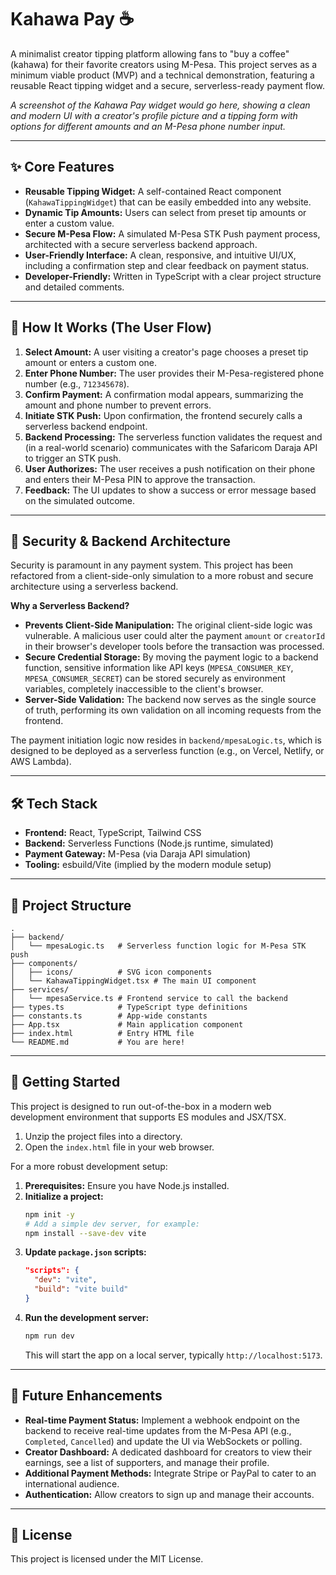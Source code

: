 # Kahawa Pay ☕

A minimalist creator tipping platform allowing fans to "buy a coffee" (kahawa) for their favorite creators using M-Pesa. This project serves as a minimum viable product (MVP) and a technical demonstration, featuring a reusable React tipping widget and a secure, serverless-ready payment flow.

*A screenshot of the Kahawa Pay widget would go here, showing a clean and modern UI with a creator's profile picture and a tipping form with options for different amounts and an M-Pesa phone number input.*

---

## ✨ Core Features

*   **Reusable Tipping Widget:** A self-contained React component (`KahawaTippingWidget`) that can be easily embedded into any website.
*   **Dynamic Tip Amounts:** Users can select from preset tip amounts or enter a custom value.
*   **Secure M-Pesa Flow:** A simulated M-Pesa STK Push payment process, architected with a secure serverless backend approach.
*   **User-Friendly Interface:** A clean, responsive, and intuitive UI/UX, including a confirmation step and clear feedback on payment status.
*   **Developer-Friendly:** Written in TypeScript with a clear project structure and detailed comments.

---

## 🚀 How It Works (The User Flow)

1.  **Select Amount:** A user visiting a creator's page chooses a preset tip amount or enters a custom one.
2.  **Enter Phone Number:** The user provides their M-Pesa-registered phone number (e.g., `712345678`).
3.  **Confirm Payment:** A confirmation modal appears, summarizing the amount and phone number to prevent errors.
4.  **Initiate STK Push:** Upon confirmation, the frontend securely calls a serverless backend endpoint.
5.  **Backend Processing:** The serverless function validates the request and (in a real-world scenario) communicates with the Safaricom Daraja API to trigger an STK push.
6.  **User Authorizes:** The user receives a push notification on their phone and enters their M-Pesa PIN to approve the transaction.
7.  **Feedback:** The UI updates to show a success or error message based on the simulated outcome.

---

## 🔐 Security & Backend Architecture

Security is paramount in any payment system. This project has been refactored from a client-side-only simulation to a more robust and secure architecture using a serverless backend.

**Why a Serverless Backend?**

*   **Prevents Client-Side Manipulation:** The original client-side logic was vulnerable. A malicious user could alter the payment `amount` or `creatorId` in their browser's developer tools before the transaction was processed.
*   **Secure Credential Storage:** By moving the payment logic to a backend function, sensitive information like API keys (`MPESA_CONSUMER_KEY`, `MPESA_CONSUMER_SECRET`) can be stored securely as environment variables, completely inaccessible to the client's browser.
*   **Server-Side Validation:** The backend now serves as the single source of truth, performing its own validation on all incoming requests from the frontend.

The payment initiation logic now resides in `backend/mpesaLogic.ts`, which is designed to be deployed as a serverless function (e.g., on Vercel, Netlify, or AWS Lambda).

---

## 🛠️ Tech Stack

*   **Frontend:** React, TypeScript, Tailwind CSS
*   **Backend:** Serverless Functions (Node.js runtime, simulated)
*   **Payment Gateway:** M-Pesa (via Daraja API simulation)
*   **Tooling:** esbuild/Vite (implied by the modern module setup)

---

## 📂 Project Structure

```
.
├── backend/
│   └── mpesaLogic.ts   # Serverless function logic for M-Pesa STK push
├── components/
│   ├── icons/          # SVG icon components
│   └── KahawaTippingWidget.tsx # The main UI component
├── services/
│   └── mpesaService.ts # Frontend service to call the backend
├── types.ts            # TypeScript type definitions
├── constants.ts        # App-wide constants
├── App.tsx             # Main application component
├── index.html          # Entry HTML file
└── README.md           # You are here!
```

---

## 🚀 Getting Started

This project is designed to run out-of-the-box in a modern web development environment that supports ES modules and JSX/TSX.

1.  Unzip the project files into a directory.
2.  Open the `index.html` file in your web browser.

For a more robust development setup:

1.  **Prerequisites:** Ensure you have Node.js installed.
2.  **Initialize a project:**
    ```bash
    npm init -y
    # Add a simple dev server, for example:
    npm install --save-dev vite
    ```
3.  **Update `package.json` scripts:**
    ```json
    "scripts": {
      "dev": "vite",
      "build": "vite build"
    }
    ```
4.  **Run the development server:**
    ```bash
    npm run dev
    ```
    This will start the app on a local server, typically `http://localhost:5173`.

---

## 🔮 Future Enhancements

*   **Real-time Payment Status:** Implement a webhook endpoint on the backend to receive real-time updates from the M-Pesa API (e.g., `Completed`, `Cancelled`) and update the UI via WebSockets or polling.
*   **Creator Dashboard:** A dedicated dashboard for creators to view their earnings, see a list of supporters, and manage their profile.
*   **Additional Payment Methods:** Integrate Stripe or PayPal to cater to an international audience.
*   **Authentication:** Allow creators to sign up and manage their accounts.

---

## 📄 License

This project is licensed under the MIT License.
